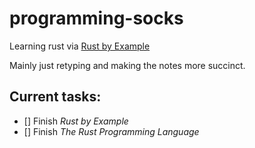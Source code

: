 # programming-socks
Learning rust via [Rust by Example](https://doc.rust-lang.org/rust-by-example/)

Mainly just retyping and making the notes more succinct.

## Current tasks:
- [] Finish *Rust by Example*
- [] Finish *The Rust Programming Language*
